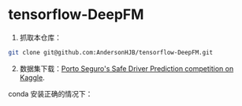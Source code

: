 # tensorflow-DeepFM

1. 抓取本仓库：

```bash
git clone git@github.com:AndersonHJB/tensorflow-DeepFM.git
```

2. 数据集下载：[Porto Seguro's Safe Driver Prediction competition on Kaggle](https://www.kaggle.com/c/porto-seguro-safe-driver-prediction).

conda 安装正确的情况下：






